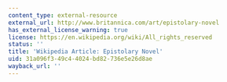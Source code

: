 ```yaml
---
content_type: external-resource
external_url: http://www.britannica.com/art/epistolary-novel
has_external_license_warning: true
license: https://en.wikipedia.org/wiki/All_rights_reserved
status: ''
title: 'Wikipedia Article: Epistolary Novel'
uid: 31a096f3-49c4-4024-bd82-736e5e26d8ae
wayback_url: ''
---
```

